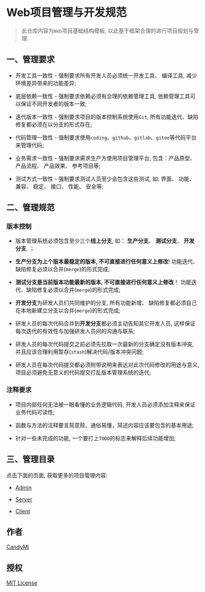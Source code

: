 # Web项目管理与开发规范

> 此仓库内容为`Web`项目基础结构模板, 以此基于框架合理的进行项目规划与管理.

## 一、管理要求
        
  * 开发工具一致性 - 强制要求所有开发人员必须统一开发工具、 编译工具, 减少环境差异带来的功能差异;
        
  * 底层依赖一致性 - 强制要求依赖必须有合理的依赖管理工具, 依赖管理工具可以保证不同开发者的版本一致;
        
  * 迭代版本一致性 - 强制要求项目的版本控制系统使用`Git`, 所有功能迭代、缺陷修复都必须在以分支的形式存在;

  * 代码管理一致性 - 强制要求使用`coding`、`github`、`gitlab`、`gitee`等代码平台来管理代码;

  * 业务需求一致性 - 强制要求需求生产方使用项目管理平台, 包含：产品原型、 产品流程、 产品效果、 参考项目等;

  * 测试方式一致性 - 强制要求测试人员至少会包含这些测试, 如: 界面、 功能、 兼容、 稳定、 接口、 性能、 安全等;

## 二、管理规范

### 版本控制

  * 版本管理系统必须包含至少三个**线上分支**, 如： **生产分支**、 **测试分支**、 **开发分支**. ；
  
  * **生产分支为上个版本最稳定的版本, 不可直接进行任何意义上修改**! 功能迭代、缺陷修复必须以合并(`merge`)的形式完成;

  * **测试分支是当前版本功能最新的版本, 不可直接进行任何意义上修改**！ 功能迭代、缺陷修复必须以合并(`merge`)的形式完成;

  * **开发分支**为研发人员们共同维护的分支, 所有功能新增、 缺陷修复都必须自己在本地新建立分支以合并(`merge`)的形式完成;

  * 研发人员的每次代码合并到**开发分支**都必须主动告知其它开发人员, 这样保证每次迭代的有效性与加强研发人员间的沟通与联系;
  
  * 研发人员的每次代码提交之前必须先拉取一次最新的分支确定没有版本冲突, 并且应该合理利用暂存(`stash`)解决代码/版本冲突问题;
  
  * 研发人员在每次代码提交都必须附带说明来表达对此次代码修改的用途与意义, 项目必须避免无意义的代码提交打乱版本管理系统的迭代;

### 注释要求

  * 项目内部任何无法被一眼看懂的业务逻辑代码, 开发人员必须添加注释来保证业务代码可读性;
  
  * 函数与方法的注释要言简意赅、通俗易懂，简述内容应该要包含的基本用途;
  
  * 针对一些未完成的功能, 一个要打上`TODO`的标志来解释后续功能增加;
  
## 三、管理目录

  点击下面的页面, 获取更多的项目管理内容:

  * [Admin](https://github.com/CandyMi/WebApp/Admin/README.md)
  
  * [Server](https://github.com/CandyMi/WebApp/Server/README.md)
  
  * [Client](https://github.com/CandyMi/WebApp/Client/README.md)
  
## 作者
 
  [CandyMi](https://github.com/CandyMi)
   
## 授权
 
  [MIT License](https://github.com/CandyMi/WebApp/blob/master/LICENSE)